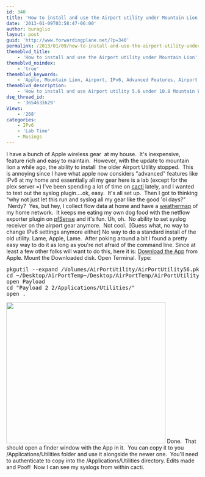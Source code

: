 ```yaml
---
id: 340
title: 'How to install and use the Airport utility under Mountain Lion'
date: '2013-01-09T03:58:47-06:00'
author: buraglio
layout: post
guid: 'http://www.forwardingplane.net/?p=340'
permalink: /2013/01/09/how-to-install-and-use-the-airport-utility-under-mountain-lion/
themeblvd_title:
    - 'How to install and use the Airport utility under Mountain Lion'
themeblvd_noindex:
    - 'true'
themeblvd_keywords:
    - 'Apple, Mountain Lion, Airport, IPv6, Advanced Features, Airport Utility 5.6'
themeblvd_description:
    - 'How to install and use Airport utility 5.6 under 10.8 Mountain Lion'
dsq_thread_id:
    - '3654631629'
Views:
    - '268'
categories:
    - IPv6
    - 'Lab Time'
    - Musings
---
```


I have a bunch of Apple wireless gear  at my house.  It's inexpensive, feature rich and easy to maintain.  However, with the update to mountain lion a while ago, the ability to install  the older Airport Utility stopped.  This is annoying since I have what apple now considers "advanced" features like IPv6 at my home and essentially all my gear here is a lab (except for the plex server =)
I've been spending a lot of time on <a href="http://www.cacti.net" target="_blank" rel="noopener noreferrer">cacti</a> lately, and I wanted to test out the syslog plugin....ok, easy.  It's all set up.  Then I got to thinking "why not just let this run and syslog all my gear like the good 'ol days?"  Nerdy?  Yes, but hey, I collect flow data at home and have a <a href="http://www.forwardingplane.net/homenet/" target="_blank" rel="noopener noreferrer">weathermap</a> of my home network.  It keeps me eating my own dog food with the netflow exporter plugin on <a href="http://www.pfsense.org" target="_blank" rel="noopener noreferrer">pfSense</a> and it's fun.
Uh, oh.  No ability to set syslog receiver on the airport gear anymore.  Not cool.  [Guess what, no way to change IPv6 settings anymore either]
No way to do a standard install of the old utility. Lame, Apple, Lame.  After poking around a bit I found a pretty easy way to do it as long as you're not afraid of the command line.
Since at least a few other folks will want to do this, here it is:
<a href="http://support.apple.com/kb/DL1536" target="_blank" rel="noopener noreferrer">Download the App</a> from Apple.
Mount the Downloaded disk.
Open Terminal.
Type:
<pre>pkgutil --expand /Volumes/AirPortUtility/AirPortUtility56.pkg
cd ~/Desktop/AirPortTemp~/Desktop/AirPortTemp/AirPortUtility56Lion.pkg/
open Payload
cd "Payload 2 2/Applications/Utilities/"
open .</pre>
<a href="http://www.forwardingplane.net/wp-content/uploads/2013/01/Screen-Shot-2013-01-08-at-11.32.08-PM.png"><img class="aligncenter size-full wp-image-341" title="Screen Shot 2013-01-08 at 11.32.08 PM" src="http://www.forwardingplane.net/wp-content/uploads/2013/01/Screen-Shot-2013-01-08-at-11.32.08-PM.png" alt="" width="417" height="370" /></a>
Done.  That should open a finder window with the App in it.  You can copy it to you /Applications/Utilities folder and use it alongside the newer one.  You'll need to authenticate to copy into the /Applications/Utilities directory.
Edits made and Poof!  Now I can see my syslogs from within cacti.
<p style="text-align: center;"> <a href="http://www.forwardingplane.net/wp-content/uploads/2013/01/Screen-Shot-2013-01-08-at-11.44.40-PM.png">
</a></p>
&nbsp;